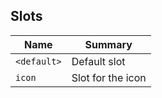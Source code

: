 ## Slots

Name        | Summary          
----------- | -----------------
`<default>` | Default slot     
`icon`      | Slot for the icon
